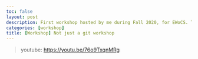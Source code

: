 ```yaml
---
toc: false
layout: post
description: First workshop hosted by me during Fall 2020, for EWoCS. This workshop covered the basics of git, vim, and basic problem solving within software engineering.
categories: [workshop]
title: [Workshop] Not just a git workshop
---
```


> youtube: https://youtu.be/76o9TxqnMRg
